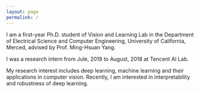 ```yaml
---
layout: page
permalink: /
---
```


I am a first-year Ph.D. student of Vision and Learning Lab in the Department of Electrical Science and Computer Engineering, University of California, Merced, advised by Prof. Ming-Hsuan Yang. 

I was a research intern from Jule, 2018 to August, 2018 at Tencent AI Lab. 

My research interest includes deep learning, machine learning and their applications in computer vision. Recently, I am interested in interpretability and robustness of deep learning.


